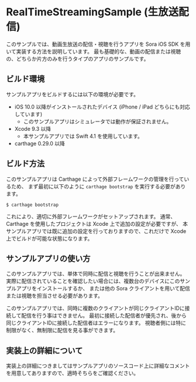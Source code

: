 # RealTimeStreamingSample (生放送配信)

このサンプルでは、動画生放送の配信・視聴を行うアプリを Sora iOS SDK を用いて実装する方法を説明しています。
最も基礎的な、動画の配信または視聴の、どちらか片方のみを行うタイプのアプリのサンプルです。

## ビルド環境

サンプルアプリをビルドするには以下の環境が必要です。

- iOS 10.0 以降がインストールされたデバイス (iPhone / iPad どちらにも対応しています)
  - このサンプルアプリはシミュレータでは動作が保証されません。
- Xcode 9.3 以降
  - 本サンプルアプリでは Swift 4.1 を使用しています。
- carthage 0.29.0 以降

## ビルド方法

このサンプルアプリは Carthage によって外部フレームワークの管理を行っているため、
まず最初に以下のように `carthage bootstrap` を実行する必要があります。

```
$ carthage bootstrap
```

これにより、適切に外部フレームワークがセットアップされます。
通常、 Carthage を使用したプロジェクトは Xcode 上で追加の設定が必要ですが、
本サンプルアプリでは既に追加の設定を行っておりますので、これだけで Xcode 上でビルドが可能な状態になります。

## サンプルアプリの使い方

このサンプルアプリでは、単体で同時に配信と視聴を行うことが出来ません。
実際に配信されていることを確認したい場合には、複数台のデバイスにこのサンプルアプリをインストールするか、
または他の Sora クライアントを用いて配信または視聴を担当させる必要があります。

このサンプルアプリでは、同時に複数のクライアントが同じクライアントIDに接続して配信を行う事はできません。
最初に接続した配信者が優先され、後から同じクライアントIDに接続した配信者はエラーになります。
視聴者側には特に制限がなく、無制限に配信を見る事ができます。

## 実装上の詳細について

実装上の詳細につきましてはサンプルアプリのソースコード上に詳細なコメントを用意してありますので、適時そちらをご確認ください。
